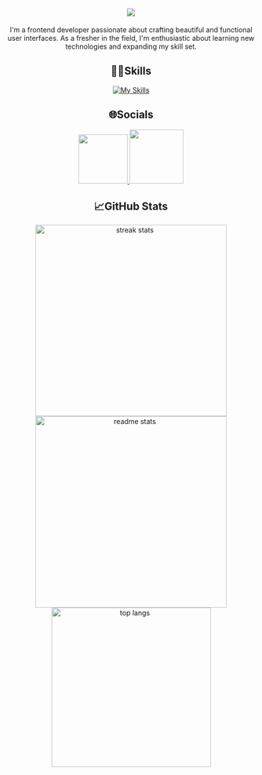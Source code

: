 

<h1 align="center">
    <img src="https://readme-typing-svg.herokuapp.com?font=Roboto&weight=700&size=40&duration=4000&pause=700&color=B15EFF&center=true&vCenter=true&random=false&width=435&lines=Hey+There!%F0%9F%91%8B;I'm+Santhosh">
</h1>


<p align="center">I'm a frontend developer passionate about crafting beautiful and functional user interfaces. As a fresher in the field, I'm enthusiastic about learning new technologies and expanding my skill set.</p>

<div align="center">
  <h2>🧑‍💻Skills</h2>

 [![My Skills](https://skillicons.dev/icons?i=html,css,js,bootstrap,react)](https://skillicons.dev)
</div>

<div align="center"> 
<h2>🌐Socials</h2>
 <a href="https://www.linkedin.com/in/santhosh-m-07a376267?utm_source=share&utm_campaign=share_via&utm_content=profile&utm_medium=android_app" target="_blank">
    <img width="100px"src="https://img.shields.io/badge/LinkedIn-%230077B5.svg?logo=linkedin&logoColor=white" target="_blank" />
  </a>
  <a href="https://www.instagram.com/imsantho.sh?igsh=bXkyeWdqZTFpa3U3" target="_blank">
     <img width="110px" src="https://img.shields.io/badge/Instagram-%23E4405F.svg?logo=Instagram&logoColor=white" target="_blank" />
  </a>
</div>

<div align=center>
  <h2>📈GitHub Stats</h2>
  <img width=390 src="https://github-readme-stats.vercel.app/api?username=imsanthosh7&theme=dark&hide_border=false&include_all_commits=false&count_private=false" alt="streak stats"/>
  <img width=390 src="https://github-readme-streak-stats.herokuapp.com/?user=imsanthosh7&theme=dark&hide_border=false" alt="readme stats" />
  <br/>
  <img width=325 align="center" src="https://github-readme-stats.vercel.app/api/top-langs/?username=imsanthosh7&theme=dark&hide_border=false&include_all_commits=false&count_private=false&layout=compact" alt="top langs" />
</div>





